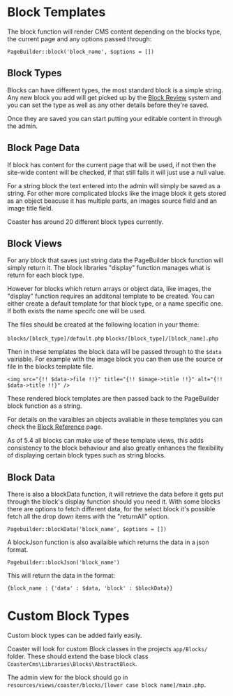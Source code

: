 # Block Templates

The block function will render CMS content depending on the blocks type, the current page and any options passed through:

`PageBuilder::block('block_name', $options = [])`

## Block Types

Blocks can have different types, the most standard block is a simple string. Any new block you add will get picked up by the [Block Review](#review.md) system and you can set the type as well as any other details before they're saved.

Once they are saved you can start putting your editable content in through the admin.

## Block Page Data

If block has content for the current page that will be used, if not then the site-wide content will be checked, if that still fails it will just use a null value.

For a string block the text entered into the admin will simply be saved as a string. For other more complicated blocks like  the image block it gets stored as an object beacuse it has multiple parts, an images source field and an image title field.

Coaster has around 20 different block types currently.

## Block Views

For any block that saves just string data the PageBuilder block function will simply return it. The block libraries "display" function manages what is return for each block type.

However for blocks which return arrays or object data, like images, the "display" function requires an additonal template to be created. You can either create a default template for that block type, or a name specific one. If both exists the name specifc one will be used.

The files should be created at the following location in your theme:

`blocks/[block_type]/default.php`
`blocks/[block_type]/[block_name].php`

Then in these templates the block data will be passed through to the `$data` vairiable. For example with the image block you can then use the source or file in the blocks template file.

```
<img src="{!! $data->file !!}" title="{!! $image->title !!}" alt="{!! $data->title !!}" />
```

These rendered block templates are then passed back to the PageBuilder block function as a string.

For details on the varaibles an objects avaliable in these templates you can check the [Block Reference](../blocks/type.md) page. 

As of 5.4 all blocks can make use of these template views, this adds consistency to the block behaviour and also greatly enhances the flexibility of displaying certain block types such as string blocks.


## Block Data

There is also a blockData function, it will retrieve the data before it gets put through the block's display function should you need it. With some blocks there are options to fetch different data, for the select block it's possible fetch all the drop down items with the "returnAll" option. 

`Pagebuilder::blockData('block_name', $options = [])`

A blockJson function is also availaible which returns the data in a json format. 

`Pagebuilder::blockJson('block_name')`

This will return the data in the format:

`{block_name : {'data' : $data, 'block' : $blockData}}`

# Custom Block Types 

Custom block types can be added fairly easily.

Coaster will look for custom Block classes in the projects `app/Blocks/` folder. These should extend the base block class `CoasterCms\Libraries\Blocks\AbstractBlock`.

The admin view for the block should go in `resources/views/coaster/blocks/[lower case block name]/main.php`.
